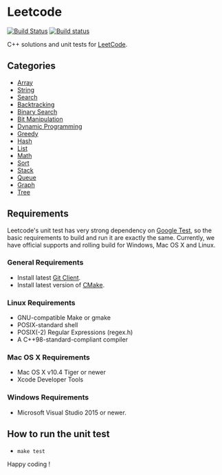 # Leetcode #

[![Build Status](https://travis-ci.org/adsk-shanghai/leetcode.svg?branch=master)](https://travis-ci.org/adsk-shanghai/leetcode)
[![Build status](https://ci.appveyor.com/api/projects/status/?svg=true)](https://ci.appveyor.com/project/adsk-shanghai/leetcode)

C++ solutions and unit tests for [LeetCode](https://leetcode.com/).

## Categories ##

* [Array](src/array)
* [String](src/string)
* [Search](src/search)
* [Backtracking](src/backtracking)
* [Binary Search](src/binary_search)
* [Bit Manipulation](src/bit_manipulation)
* [Dynamic Programming](src/dp)
* [Greedy](src/greedy)
* [Hash](src/hash)
* [List](src/list)
* [Math](src/math)
* [Sort](src/sort)
* [Stack](src/stack)
* [Queue](src/queue)
* [Graph](src/graph)
* [Tree](src/tree)

## Requirements ##

Leetcode's unit test has very strong dependency on [Google Test](https://github.com/google/googletest), so the basic requirements to build and run it are exactly the same. Currently, we have official supports and rolling build for Windows, Mac OS X and Linux.

### General Requirements ###

* Install latest [Git Client](https://git-scm.com/downloads).
* Install latest version of [CMake](https://cmake.org/download).

### Linux Requirements ###

* GNU-compatible Make or gmake
* POSIX-standard shell
* POSIX(-2) Regular Expressions (regex.h)
* A C++98-standard-compliant compiler

### Mac OS X Requirements ###

* Mac OS X v10.4 Tiger or newer
* Xcode Developer Tools

### Windows Requirements ###

* Microsoft Visual Studio 2015 or newer.

## How to run the unit test ##

* `make test`

Happy coding !
